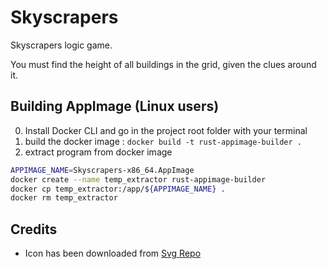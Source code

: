 # Skyscrapers

Skyscrapers logic game.

You must find the height of all buildings in the grid, given the clues around it.

## Building AppImage (Linux users)

0. Install Docker CLI and go in the project root folder with your terminal
1. build the docker image : `docker build -t rust-appimage-builder .`
2. extract program from docker image

```bash
APPIMAGE_NAME=Skyscrapers-x86_64.AppImage
docker create --name temp_extractor rust-appimage-builder
docker cp temp_extractor:/app/${APPIMAGE_NAME} .
docker rm temp_extractor
```

## Credits

- Icon has been downloaded from [Svg Repo](https://www.svgrepo.com/svg/42651/skyscrapers)
